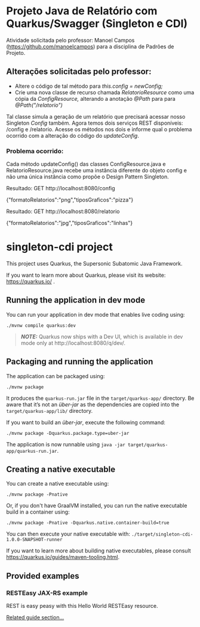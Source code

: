 # Projeto Java de Relatório com Quarkus/Swagger (Singleton e CDI)

Atividade solicitada pelo professor: Manoel Campos (https://github.com/manoelcampos) para a disciplina de Padrões de Projeto.



## Alterações solicitadas pelo professor:

- Altere o código de tal método para *this.config = newConfig;* 
- Crie uma nova classe de recurso chamada *RelatorioResource* como uma cópia da *ConfigResource,* alterando a anotação *@Path* para para *@Path("/relatorio")*

Tal classe simula a geração de um relatório que precisará acessar nosso Singleton *Config* também. Agora temos dois serviços REST disponíveis: /config e  /relatorio. Acesse os métodos nos dois e informe qual o problema  ocorrido com a alteração do código do *updateConfig*.

### Problema ocorrido:

Cada método updateConfig() das classes ConfigResource.java e RelatorioResource.java recebe uma instância diferente do objeto config e não uma única instância como propõe o Design Pattern Singleton.

Resultado: GET http://localhost:8080/config

{"formatoRelatorios":"png","tiposGraficos":"pizza"}



Resultado: GET http://localhost:8080/relatorio

{"formatoRelatorios":"jpg","tiposGraficos":"linhas"}



# singleton-cdi project

This project uses Quarkus, the Supersonic Subatomic Java Framework.

If you want to learn more about Quarkus, please visit its website: https://quarkus.io/ .

## Running the application in dev mode

You can run your application in dev mode that enables live coding using:
```shell script
./mvnw compile quarkus:dev
```

> **_NOTE:_**  Quarkus now ships with a Dev UI, which is available in dev mode only at http://localhost:8080/q/dev/.

## Packaging and running the application

The application can be packaged using:
```shell script
./mvnw package
```
It produces the `quarkus-run.jar` file in the `target/quarkus-app/` directory.
Be aware that it’s not an _über-jar_ as the dependencies are copied into the `target/quarkus-app/lib/` directory.

If you want to build an _über-jar_, execute the following command:
```shell script
./mvnw package -Dquarkus.package.type=uber-jar
```

The application is now runnable using `java -jar target/quarkus-app/quarkus-run.jar`.

## Creating a native executable

You can create a native executable using: 
```shell script
./mvnw package -Pnative
```

Or, if you don't have GraalVM installed, you can run the native executable build in a container using: 
```shell script
./mvnw package -Pnative -Dquarkus.native.container-build=true
```

You can then execute your native executable with: `./target/singleton-cdi-1.0.0-SNAPSHOT-runner`

If you want to learn more about building native executables, please consult https://quarkus.io/guides/maven-tooling.html.

## Provided examples

### RESTEasy JAX-RS example

REST is easy peasy with this Hello World RESTEasy resource.

[Related guide section...](https://quarkus.io/guides/getting-started#the-jax-rs-resources)
